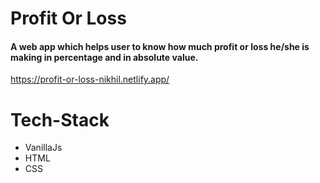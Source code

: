 # Profit Or Loss

#### A web app which helps user to know how much profit or loss he/she is making in percentage and in absolute value.
https://profit-or-loss-nikhil.netlify.app/
# Tech-Stack

- VanillaJs
- HTML
- CSS
